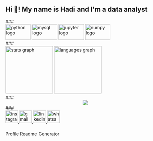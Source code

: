 <h2 align="left">Hi 👋! My name is Hadi and I'm a data analyst</h2>
 ###
<br clear="both">
<div align="left">
  <img src="https://cdn.jsdelivr.net/gh/devicons/devicon/icons/python/python-original.svg" height="50" width="80" alt="python logo"  />
  <img src="https://cdn.jsdelivr.net/gh/devicons/devicon/icons/mysql/mysql-original.svg" height="50" width="80" alt="mysql logo"  />
  <img src="https://cdn.jsdelivr.net/gh/devicons/devicon/icons/jupyter/jupyter-original.svg" height="50" width="80" alt="jupyter logo"  />
  <img src="https://cdn.jsdelivr.net/gh/devicons/devicon/icons/numpy/numpy-original.svg" height="50" width="80" alt="numpy logo"  />
</div>
###
<br clear="both">

<div align="left">
  <img src="https://github-readme-stats.vercel.app/api?hide_title=false&hide_rank=false&show_icons=true&include_all_commits=true&count_private=true&disable_animations=false&theme=dracula&locale=en&hide_border=false&username=Hadikhaled" height="150" alt="stats graph"  />
  <img src="https://github-readme-stats.vercel.app/api/top-langs?locale=en&hide_title=false&layout=compact&card_width=320&langs_count=5&theme=dracula&hide_border=false&username=Hadikhaled" height="150" alt="languages graph"  />
</div>
###
<div align="center">
  <img src="https://profile-counter.glitch.me/Hadikhaled/count.svg?"  />
</div>
###

<div align="left">
  <a href="https://www.instagram.com/hadik7aled/" target="_blank">
    <img src="https://img.shields.io/static/v1?message=Instagram&logo=instagram&label=&color=E4405F&logoColor=white&labelColor=&style=for-the-badge" height="40" alt="instagram logo"  />
  </a>
  <a href="hadikhaled705@gmail.com" target="_blank">
    <img src="https://img.shields.io/static/v1?message=Gmail&logo=gmail&label=&color=D14836&logoColor=white&labelColor=&style=for-the-badge" height="40" alt="gmail logo"  />
  </a>
  <a href="https://www.linkedin.com/in/hadi-khaled-b866a4201/" target="_blank">
    <img src="https://img.shields.io/static/v1?message=LinkedIn&logo=linkedin&label=&color=0077B5&logoColor=white&labelColor=&style=for-the-badge" height="40" alt="linkedin logo"  />
  </a>
  <a href="01127574180" target="_blank">
    <img src="https://img.shields.io/static/v1?message=Whatsapp&logo=whatsapp&label=&color=25D366&logoColor=white&labelColor=&style=for-the-badge" height="40" alt="whatsapp logo"  />
  </a>
</div>



###
Profile Readme Generator
